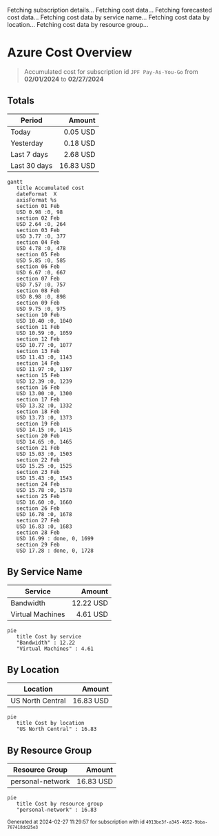 Fetching subscription details...
Fetching cost data...
Fetching forecasted cost data...
Fetching cost data by service name...
Fetching cost data by location...
Fetching cost data by resource group...
# Azure Cost Overview

> Accumulated cost for subscription id `JPF Pay-As-You-Go` from **02/01/2024** to **02/27/2024**

## Totals

|Period|Amount|
|---|---:|
|Today|0.05 USD|
|Yesterday|0.18 USD|
|Last 7 days|2.68 USD|
|Last 30 days|16.83 USD|

```mermaid
gantt
   title Accumulated cost
   dateFormat  X
   axisFormat %s
   section 01 Feb
   USD 0.98 :0, 98
   section 02 Feb
   USD 2.64 :0, 264
   section 03 Feb
   USD 3.77 :0, 377
   section 04 Feb
   USD 4.78 :0, 478
   section 05 Feb
   USD 5.85 :0, 585
   section 06 Feb
   USD 6.67 :0, 667
   section 07 Feb
   USD 7.57 :0, 757
   section 08 Feb
   USD 8.98 :0, 898
   section 09 Feb
   USD 9.75 :0, 975
   section 10 Feb
   USD 10.40 :0, 1040
   section 11 Feb
   USD 10.59 :0, 1059
   section 12 Feb
   USD 10.77 :0, 1077
   section 13 Feb
   USD 11.43 :0, 1143
   section 14 Feb
   USD 11.97 :0, 1197
   section 15 Feb
   USD 12.39 :0, 1239
   section 16 Feb
   USD 13.00 :0, 1300
   section 17 Feb
   USD 13.32 :0, 1332
   section 18 Feb
   USD 13.73 :0, 1373
   section 19 Feb
   USD 14.15 :0, 1415
   section 20 Feb
   USD 14.65 :0, 1465
   section 21 Feb
   USD 15.03 :0, 1503
   section 22 Feb
   USD 15.25 :0, 1525
   section 23 Feb
   USD 15.43 :0, 1543
   section 24 Feb
   USD 15.78 :0, 1578
   section 25 Feb
   USD 16.60 :0, 1660
   section 26 Feb
   USD 16.78 :0, 1678
   section 27 Feb
   USD 16.83 :0, 1683
   section 28 Feb
   USD 16.99 : done, 0, 1699
   section 29 Feb
   USD 17.28 : done, 0, 1728
```

## By Service Name

|Service|Amount|
|---|---:|
|Bandwidth|12.22 USD|
|Virtual Machines|4.61 USD|

```mermaid
pie
   title Cost by service
   "Bandwidth" : 12.22
   "Virtual Machines" : 4.61
```

## By Location

|Location|Amount|
|---|---:|
|US North Central|16.83 USD|

```mermaid
pie
   title Cost by location
   "US North Central" : 16.83
```

## By Resource Group

|Resource Group|Amount|
|---|---:|
|personal-network|16.83 USD|

```mermaid
pie
   title Cost by resource group
   "personal-network" : 16.83
```

<sup>Generated at 2024-02-27 11:29:57 for subscription with id `4913be3f-a345-4652-9bba-767418dd25e3`</sup>
